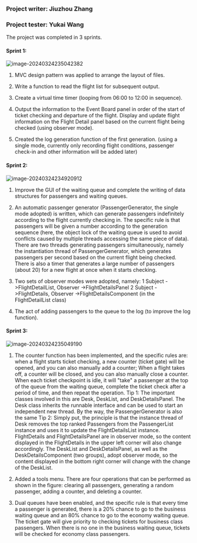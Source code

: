 ### Project writer: Jiuzhou Zhang

### Project tester: Yukai Wang

The project was completed in 3 sprints. 

#### **Sprint 1:**

![image-20240324235042382](C:\Users\24386\AppData\Roaming\Typora\typora-user-images\image-20240324235042382.png)

1. MVC design pattern was applied to arrange the layout of files.

2. Write a function to read the flight list for subsequent output.

3. Create a virtual time timer (looping from 06:00 to 12:00 in sequence).

4. Output the information to the Event Board panel in order of the start of ticket checking and departure of the flight.
    Display and update flight information on the Flight Detail panel based on the current flight being checked (using observer mode).

5. Created the log generation function of the first generation. (using a single mode, currently only recording flight conditions, passenger check-in and other information will be added later)

   

#### **Sprint 2:**

![image-20240324234920912](C:\Users\24386\AppData\Roaming\Typora\typora-user-images\image-20240324234920912.png)

1. Improve the GUI of the waiting queue and complete the writing of data structures for passengers and waiting queues.

2. An automatic passenger generator (PassengerGenerator, the single mode adopted) is written, which can generate passengers indefinitely according to the flight currently checking in. The specific rule is that passengers will be given a number according to the generation sequence (here, the object lock of the waiting queue is used to avoid conflicts caused by multiple threads accessing the same piece of data). There are two threads generating passengers simultaneously, namely the instantiation thread of PassengerGenerator, which generates passengers per second based on the current flight being checked. There is also a timer that generates a large number of passengers (about 20) for a new flight at once when it starts checking.

3. Two sets of observer modes were adopted, namely: 1 Subject ->FlightDetailList, Observer ->FlightDetailsPanel 2 Subject ->FlightDetails, Observer ->FlightDetailsComponent (in the FlightDetailList class)

4. The act of adding passengers to the queue to the log (to improve the log function).

   

#### **Sprint 3:**

![image-20240324235049190](C:\Users\24386\AppData\Roaming\Typora\typora-user-images\image-20240324235049190.png)

1. The counter function has been implemented, and the specific rules are: when a flight starts ticket checking, a new counter (ticket gate) will be opened, and you can also manually add a counter; When a flight takes off, a counter will be closed, and you can also manually close a counter. When each ticket checkpoint is idle, it will "take" a passenger at the top of the queue from the waiting queue, complete the ticket check after a period of time, and then repeat the operation.
    Tip 1: The important classes involved in this are Desk, DeskList, and DeskDetailsPanel. The Desk class inherits the runnable interface and can be used to start an independent new thread. By the way, the PassengerGenerator is also the same
    Tip 2: Simply put, the principle is that the instance thread of Desk removes the top ranked Passengers from the PassengerList instance and uses it to update the FlightDetailsList instance. FlightDetails and FlightDetailsPanel are in observer mode, so the content displayed in the FlightDetails in the upper left corner will also change accordingly. The DeskList and DeskDetailsPanel, as well as the DeskDetailsComponent (two groups), adopt observer mode, so the content displayed in the bottom right corner will change with the change of the DeskList.

2. Added a tools menu. There are four operations that can be performed as shown in the figure: clearing all passengers, generating a random passenger, adding a counter, and deleting a counter.

3. Dual queues have been enabled, and the specific rule is that every time a passenger is generated, there is a 20% chance to go to the business waiting queue and an 80% chance to go to the economy waiting queue. The ticket gate will give priority to checking tickets for business class passengers. When there is no one in the business waiting queue, tickets will be checked for economy class passengers.

   
